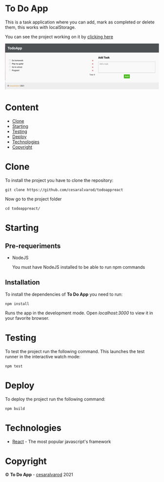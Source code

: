 # To Do App

This is a task application where you can add, mark as completed or delete them, this works with localStorage.

You can see the project working on it by [clicking here](https://todoapp-cesaralvarod.netlify.app/)

![Reference Image](./preview.png "Reference Image")

# Content

- [Clone](#clone)
- [Starting](#starting)
- [Testing](#testing)
- [Deploy](#deploy)
- [Technologies](#technologies)
- [Copyright](#copyright)

# Clone

To install the project you have to clone the repository:

```
git clone https://github.com/cesaralvarod/todoappreact
```

Now go to the project folder

```
cd todoappreact/
```

# Starting

## Pre-requeriments

- NodeJS

  You must have NodeJS installed to be able to run npm commands

## Installation

To install the dependencies of **To Do App** you need to run:

```
npm install
```

Runs the app in the development mode. Open _localhost:3000_ to view it in your favorite browser.

# Testing

To test the project run the following command. This launches the test runner in the interactive watch mode:

```
npm test
```

# Deploy

To deploy the project run the following command:

```
npm build
```

# Technologies

- [React](https://reactjs.org/) - The most popular javascript's framework

# Copyright

&copy; **To Do App** - [cesaralvarod](https://github.com/cesaralvarod) 2021
